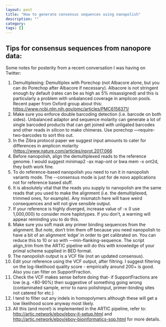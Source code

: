 ```yaml
---
layout: post
title: "How to generate consensus sequences using nanopolish"
description: ""
category: 
tags: []
---
```


## Tips for consensus sequences from nanopore data:

Some notes for posterity from a recent conversation I was having on Twitter:

1. Demultiplexing: Demultiplex with Porechop (not Albacore alone, but you can do Porechop after Albacore if necessary). Albacore is not stringent enough by default (rates can be as high as 5% misassigned) and this is particularly a problem with unbalanced coverage in amplicon pools. Recent paper from Oxford group about this: https://www.ncbi.nlm.nih.gov/pmc/articles/PMC6156371/
2. Make sure you enforce double barcoding detection (i.e. barcode on both sides). Unbalanced adaptor and sequence molarity can generate a lot of single barcoded products that can get joined with unligated barcodes and other reads in silicon to make chimeras. Use porechop —require-two-barcodes to sort this out.
3. In the Zibra protocol paper we suggest input amounts to cater for differences in amplicon molarity (https://www.nature.com/articles/nprot.2017.066
4. Before nanopolish, align the demultiplexed reads to the reference genome. I would suggest minimap2 -ax map-ont or bwa mem -x ont2d, they both work fine.
5. To do reference-based nanopolish you need to run it in nanopolish variants mode. The --consensus mode is just for de novo applications not for reference based stuff.
6. It is absolutely vital that the reads you supply to nanopolish are the same reads that you used to make the alignment (i.e. the demultiplexed, trimmed ones, for example). Any mismatch here will have weird consequences and will not give sensible output.
7. If your reference is highly diverged, increase value of -x (I use 1,000,000) to consider more haplotypes. If you don’t, a warning will appear reminding you to do this.
8. Make sure you soft mask any primer binding sequences from the alignment. But note, don’t trim them off because you need nanopolish to have a bit of an alignment ‘edge’ in order to get calibrated on. You can reduce this to 10 or so with —min-flanking-sequence. The script align_trim from the ARTIC pipeline will do this with knowledge of your primal scheme supplied in BED format.
9. The nanopolish output is a VCF file (not an updated consensus).
10. Edit your reference using the VCF output, after filtring. I suggest filtering on the log-likelihood quality score - empirically around 200+ is good. Also you can filter on SupportFraction.
11. Check the VCF makes sense before doing that- if SupportFractions are low (e.g. <80-90%) then suggestive of something going wrong (contaminated sample, error to nano polishinput, primer-binding sites not catered for etc.)
12. I tend to filter out any indels in homopolymers although these will get a low likelihood score anyway most likely.
13. All this (and more!) is implemented in the ARTIC pipeline, refer to: http://artic.network/ebov/ebov-it-setup.html and http://artic.network/ebov/ebov-bioinformatics-sop.html for more details.


